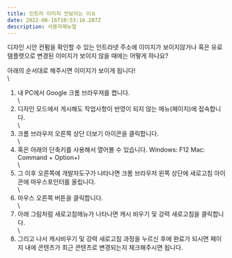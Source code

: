 ```yaml
---
title: 인트라 이미지 안보이는 이슈
date: 2022-06-16T10:53:16.287Z
description: 사용자매뉴얼
---
```

디자인 시안 컨펌을 확인할 수 있는 인트라넷 주소에 이미지가 보이지않거나 혹은 유료템플렛으로 변경된 이미지가 보이지 않을 때에는 어떻게 하나요?

아래의 순서대로 해주시면 이미지가 보이게 됩니다!\
\
1. 내 PC에서 Google 크롬 브라우져를 켭니다.\
\
2. 디자인 모드에서 게시해도 작업사항이 반영이 되지 않는 메뉴(페이지)에 접속합니다.\
\
3. 크롬 브라우저 오른쪽 상단 더보기 아이콘을 클릭합니다.\
\
4. 혹은 아래의 단축키를 사용해서 열어볼 수 있습니다. Windows: F12 Mac: Command + Option+I\
\
5. 그 이후 오른쪽에 개발자도구가 나타나면 크롬 브라우저 왼쪽 상단에 새로고침 아이콘에 마우스포인터를 올립니다.\
\
6. 마우스 오른쪽 버튼을 클릭합니다.\
\
7. 아래 그림처럼 새로고침메뉴가 나타나면 캐시 비우기 및 강력 새로고침을 클릭합니다.\
\
8. 그리고 나서 캐시비우기 및 강력 새로고침 과정을 누르신 후에 완료가 되시면 페이지 내에 콘텐츠가 최근 콘텐츠로 변경되는지 체크해주시면 됩니다.
